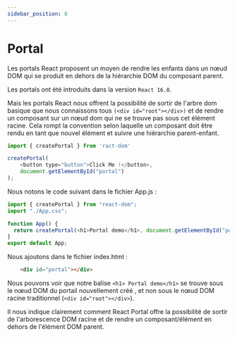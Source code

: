 ```yaml
---
sidebar_position: 8
---
```


# Portal

Les portals React proposent un moyen de rendre les enfants dans un nœud DOM qui se produit en dehors de la hiérarchie DOM du composant parent.

Les portals ont été introduits dans la version `React 16.0`.

Mais les portals React nous offrent la possibilité de sortir de l'arbre dom basique que nous connaissons tous `(<div id="root"></div>)` et de rendre un composant sur un nœud dom qui ne se trouve pas sous cet élément racine. Cela rompt la convention selon laquelle un composant doit être rendu en tant que nouvel élément et suivre une hiérarchie parent-enfant.

```javascript 
import { createPortal } from 'ract-dom'

createPortal(
    <button type="button">Click Me !</button>,
    document.getElementById("portal")
);

```

Nous notons le code suivant dans le fichier App.js : 

```javascript
import { createPortal } from "react-dom";
import "./App.css";

function App() {
  return createPortal(<h1>Portal demo</h1>, document.getElementById("portal"));
}
export default App;
```
Nous ajoutons dans le fichier index.html : 

```html
    <div id="portal"></div>
```

Nous pouvons voir que notre balise `<h1> Portal demo</h1>` se trouve sous le nœud DOM du portail nouvellement créé , et non sous le nœud DOM racine traditionnel (`<div id="root"></div>`). 

Il nous indique clairement comment React Portal offre la possibilité de sortir de l'arborescence DOM racine et de rendre un composant/élément en dehors de l'élément DOM parent.

